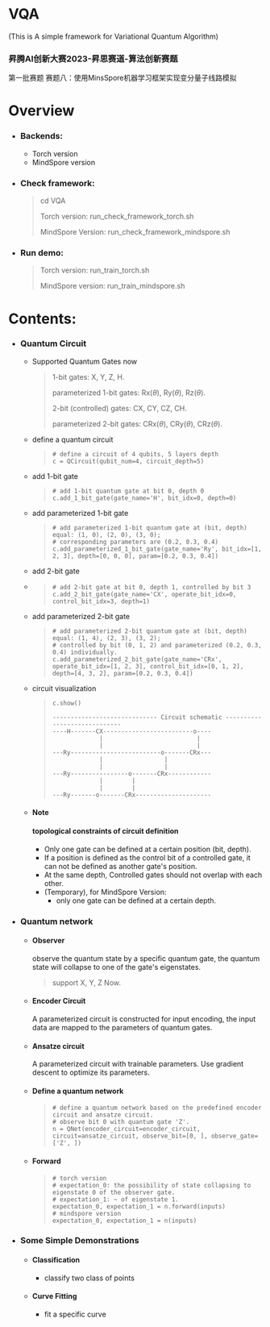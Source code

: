 # VQA

(This is A simple framework for Variational Quantum Algorithm)

### 昇腾AI创新大赛2023-昇思赛道-算法创新赛题

第一批赛题 赛题八：使用MinsSpore机器学习框架实现变分量子线路模拟


# Overview

* ### Backends:

  * Torch version
  * MindSpore version
* ### Check framework:
  > cd VQA
  > 
  > Torch version:
  > run_check_framework_torch.sh
  > 
  > MindSpore Version:
  > run_check_framework_mindspore.sh
* ### Run demo:
  > Torch version: 
  > run_train_torch.sh
  > 
  > MindSpore version:
  > run_train_mindspore.sh

# Contents:
  * ### Quantum Circuit
    * Supported Quantum Gates now

      >  1-bit gates:  X,  Y,  Z,  H.
      > 
      >  parameterized 1-bit gates: Rx($\theta$), Ry($\theta$), Rz($\theta$).
      >
      >  2-bit (controlled) gates: CX, CY, CZ, CH.
      > 
      >   parameterized 2-bit gates: CRx($\theta$), CRy($\theta$), CRz($\theta$).
    * define a quantum circuit
      >``` 
      > # define a circuit of 4 qubits, 5 layers depth
      > c = QCircuit(qubit_num=4, circuit_depth=5)
      > ```
    * add 1-bit gate
      > ```
      > # add 1-bit quantum gate at bit 0, depth 0
      > c.add_1_bit_gate(gate_name='H', bit_idx=0, depth=0)
      > ```
    * add parameterized 1-bit gate
      > ```
      > # add parameterized 1-bit quantum gate at (bit, depth) equal: (1, 0), (2, 0), (3, 0); 
      > # corresponding parameters are (0.2, 0.3, 0.4)
      > c.add_parameterized_1_bit_gate(gate_name='Ry', bit_idx=[1, 2, 3], depth=[0, 0, 0], param=[0.2, 0.3, 0.4])
      > ```
    * add 2-bit gate
    * >```
      > # add 2-bit gate at bit 0, depth 1, controlled by bit 3
      > c.add_2_bit_gate(gate_name='CX', operate_bit_idx=0, control_bit_idx=3, depth=1)
      >```
    * add parameterized 2-bit gate
      >```
      > # add parameterized 2-bit quantum gate at (bit, depth) equal: (1, 4), (2, 3), (3, 2);
      > # controlled by bit (0, 1, 2) and parameterized (0.2, 0.3, 0.4) individually.
      > c.add_parameterized_2_bit_gate(gate_name='CRx', operate_bit_idx=[1, 2, 3], control_bit_idx=[0, 1, 2], depth=[4, 3, 2], param=[0.2, 0.3, 0.4])
      >```
    * circuit visualization
      >```
      > c.show()
      >
      > ----------------------------- Circuit schematic -----------------------------
      > ----H-------CX-------------------------o----
      >              |                          |    
      >              |                          |    
      > ---Ry-------------------------o-------CRx---
      >              |                 |          
      >              |                 |       
      > ---Ry----------------o-------CRx------------
      >              |        |   
      >              |        |  
      > ---Ry-------o-------CRx---------------------
      >```
    * #### Note
      #### topological constraints of circuit definition
      * Only one gate can be defined at a certain position (bit, depth).
      * If a position is defined as the control bit of a controlled gate, it can not be defined as another gate's position.
      * At the same depth, Controlled gates should not overlap with each other.
      * (Temporary), for MindSpore Version:
        * only one gate can be defined at a certain depth.
  * ### Quantum network
    * #### Observer
      observe the quantum state by a specific quantum gate, the quantum state will collapse to one of the gate's eigenstates.
      > support X, Y, Z Now. 
    * #### Encoder Circuit
      A parameterized circuit is constructed for input encoding, the input data are mapped to the parameters of quantum gates.
    * #### Ansatze circuit
      A parameterized circuit with trainable parameters. Use gradient descent to optimize its parameters.
    * #### Define a quantum network
      > ```
      > # define a quantum network based on the predefined encoder circuit and ansatze circuit.
      > # observe bit 0 with quantum gate 'Z'.
      > n = QNet(encoder_circuit=encoder_circuit, circuit=ansatze_circuit, observe_bit=[0, ], observe_gate=['Z', ])
      > ```
    * #### Forward
        > ```
        > # torch version
        > # expectation_0: the possibility of state collapsing to eigenstate 0 of the observer gate.
        > # expectation_1: ~ of eigenstate 1.
        > expectation_0, expectation_1 = n.forward(inputs)
        > # mindspore version
        > expectation_0, expectation_1 = n(inputs)
        > ```
    
  * ### Some Simple Demonstrations
    * #### Classification
      * classify two class of points
    * #### Curve Fitting
      * fit a specific curve

